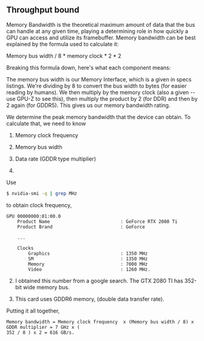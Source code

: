 
## Throughput bound
 
Memory Bandwidth is the theoretical maximum amount of data that the bus can handle at any given time, playing a determining role in how quickly a GPU can access and utilize its framebuffer. Memory bandwidth can be best explained by the formula used to calculate it:

Memory bus width / 8 * memory clock * 2 * 2

Breaking this formula down, here's what each component means:

The memory bus width is our Memory Interface, which is a given in specs listings. We're dividing by 8 to convert the bus width to bytes (for easier reading by humans). We then multiply by the memory clock (also a given -- use GPU-Z to see this), then multiply the product by 2 (for DDR) and then by 2 again (for GDDR5). This gives us our memory bandwidth rating.


We determine the peak memory bandwidth that the device can obtain. To calculate that, we need to
know
1. Memory clock frequency
2. Memory bus width
3. Data rate (GDDR type multiplier)

1.
Use 
```bash
$ nvidia-smi -q | grep MHz
```
to obtain clock frequency,
```
GPU 00000000:01:00.0
    Product Name                          : GeForce RTX 2080 Ti
    Product Brand                         : GeForce

    ...

    Clocks
        Graphics                          : 1350 MHz
        SM                                : 1350 MHz
        Memory                            : 7000 MHz
        Video                             : 1260 MHz.
```

2.  I obtained this number from a google search. The GTX 2080 TI has 352-bit wide memory bus.

3. This card uses GDDR6 memory, (double data transfer rate).

Putting it all together,
```
Memory bandwidth = Memory clock frequency  x (Memory bus width / 8) x GDDR multiplier = 7 GHz x (
352 / 8 ) x 2 = 616 GB/s.
```

